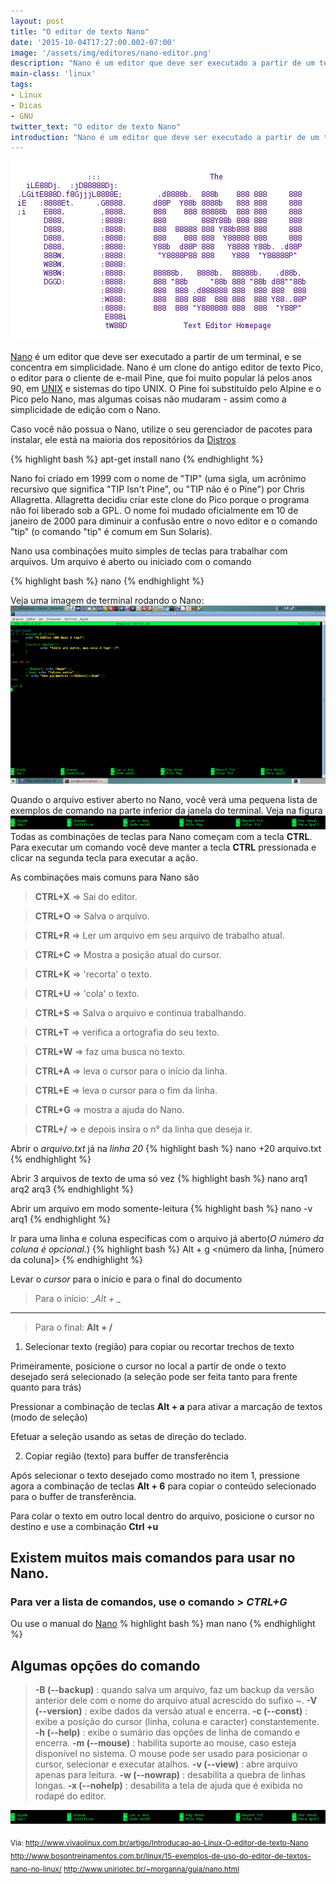```yaml
---
layout: post
title: "O editor de texto Nano"
date: '2015-10-04T17:27:00.002-07:00'
image: '/assets/img/editores/nano-editor.png'
description: "Nano é um editor que deve ser executado a partir de um terminal, e se concentra em simplicidade."
main-class: 'linux'
tags:
- Linux
- Dicas
- GNU
twitter_text: "O editor de texto Nano"
introduction: "Nano é um editor que deve ser executado a partir de um terminal, e se concentra em simplicidade."
---
```


![Nano Editor Blog Linux](/assets/img/editores/nano-editor.png "Nano Editor Blog Linux")

[Nano](http://www.nano-editor.org/) é um editor que deve ser executado a partir de um terminal, e se concentra em simplicidade. Nano é um clone do antigo  editor de texto Pico, o editor para o cliente de e-mail Pine, que foi muito popular lá pelos anos 90, em [UNIX](https://cse.google.com.br/cse/publicurl?cx=004473188612396442360:qs2ekmnkweq&q=unix) e sistemas do tipo UNIX. O Pine foi substituído pelo Alpine e o Pico pelo Nano, mas algumas coisas não mudaram - assim como a simplicidade de edição com o Nano.

Caso você não possua o Nano, utilize o seu gerenciador de pacotes para instalar, ele está na maioria dos repositórios da [Distros](https://cse.google.com.br/cse/publicurl?cx=004473188612396442360:qs2ekmnkweq&q=distros)

{% highlight bash %}
apt-get install nano
{% endhighlight %} 

Nano foi criado em 1999 com o nome de "TIP" (uma sigla, um acrônimo  recursivo que significa "TIP Isn't Pine", ou "TIP não é o Pine") por  Chris Allagretta. Allagretta decidiu criar este clone do Pico porque o  programa não foi liberado sob a GPL. O nome foi mudado oficialmente em  10 de janeiro de 2000 para diminuir a confusão entre o novo editor e o  comando "tip" (o comando "tip" é comum em Sun Solaris). 

Nano usa combinações muito simples de teclas para trabalhar com arquivos. Um arquivo é aberto ou iniciado com o comando

{% highlight bash %}
nano 
{% endhighlight %}

Veja uma imagem de terminal rodando o Nano:
![Blog Linux](/assets/img/editores/editor-gnu-nano.png "Blog Linux")

Quando o arquivo estiver aberto no Nano, você verá uma pequena lista de  exemplos de comando na parte inferior da janela do terminal. 
Veja na  figura
![Blog Linux](/assets/img/editores/editor-gnu-nano3.png "Blog Linux")
Todas as combinações de teclas para Nano começam com a tecla __CTRL__. 
Para  executar um comando você deve manter a tecla __CTRL__ pressionada e clicar  na segunda tecla para executar a ação.

As combinações mais comuns para  Nano são
> __CTRL+X__ => Sai do editor.

> __CTRL+O__ => Salva o arquivo. 

> __CTRL+R__ => Ler um arquivo em seu arquivo de trabalho atual. 

>__CTRL+C__ => Mostra a posição atual do cursor.

> __CTRL+K__ => 'recorta' o texto.

> __CTRL+U__ => 'cola' o texto.

> __CTRL+S__ => Salva o arquivo e continua trabalhando.

> __CTRL+T__ => verifica a ortografia do seu texto.

> __CTRL+W__ => faz uma busca no texto.

> __CTRL+A__ => leva o cursor para o início da linha.

> __CTRL+E__ => leva o cursor para o fim da linha.

> __CTRL+G__ => mostra a ajuda do Nano.

> __CTRL+/__ => e depois insira o n° da linha que deseja ir.

Abrir o *arquivo.txt* já na *linha 20*
{% highlight bash %}
nano +20 arquivo.txt
{% endhighlight %}

Abrir 3 arquivos de texto de uma só vez
{% highlight bash %}
nano arq1 arq2 arq3
{% endhighlight %}

Abrir um arquivo em modo somente-leitura
{% highlight bash %}
nano -v arq1
{% endhighlight %}

Ir para uma linha e coluna específicas com o arquivo já aberto(*O número da coluna é opcional.*)
{% highlight bash %}
Alt + g <número da linha, [número da coluna]>
{% endhighlight %}

Levar o *cursor* para o início e para o final do documento
> Para o início: __Alt + \__
---
> Para o final: __Alt + /__

1. Selecionar texto (região) para copiar ou recortar trechos de texto

Primeiramente, posicione o cursor no local a partir de onde o texto desejado será selecionado (a seleção pode ser feita tanto para frente quanto para trás)

Pressionar a combinação de teclas __Alt + a__ para ativar a marcação de textos (modo de seleção)

Efetuar a seleção usando as setas de direção do teclado.

2. Copiar região (texto) para buffer de transferência

Após selecionar o texto desejado como mostrado no item 1, pressione agora a combinação de teclas __Alt + 6__ para copiar o conteúdo selecionado para o buffer de transferência.

Para colar o texto em outro local dentro do arquivo, posicione o cursor no destino e use a combinação __Ctrl +u__



## Existem muitos mais comandos para usar no Nano.

### Para ver a lista de comandos, use o comando > *CTRL+G*

Ou use o manual do [Nano](https://cse.google.com.br/cse/publicurl?cx=004473188612396442360:qs2ekmnkweq&q=nano)
% highlight bash %}
man nano
{% endhighlight %}

## Algumas opções do comando

> __-B (--backup)__ : quando salva um arquivo, faz um backup da versão anterior dele com o nome do arquivo atual acrescido do sufixo ~.
> __-V (--version)__ : exibe dados da versão atual e encerra.
> __-c (--const)__ : exibe a posição do cursor (linha, coluna e caracter) constantemente.
> __-h (--help)__ : exibe o sumário das opções de linha de comando e encerra.
> __-m (--mouse)__ : habilita suporte ao mouse, caso esteja disponível no sistema. O mouse pode ser usado para posicionar o cursor, selecionar e executar atalhos.
> __-v (--view)__ : abre arquivo apenas para leitura.
> __-w (--nowrap)__ : desabilita a quebra de linhas longas.
> __-x (--nohelp)__ : desabilita a tela de ajuda que é exibida no rodapé do editor.


![Blog Linux](/assets/img/editores/editor-gnu-nano3.png "Blog Linux")

<sub>Via: http://www.vivaolinux.com.br/artigo/Introducao-ao-Linux-O-editor-de-texto-Nano http://www.bosontreinamentos.com.br/linux/15-exemplos-de-uso-do-editor-de-textos-nano-no-linux/ http://www.uniriotec.br/~morganna/guia/nano.html</sub>
